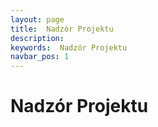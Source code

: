 ```yaml
---
layout: page
title:  Nadzór Projektu
description:
keywords:  Nadzór Projektu
navbar_pos: 1
---
```

#  Nadzór Projektu
